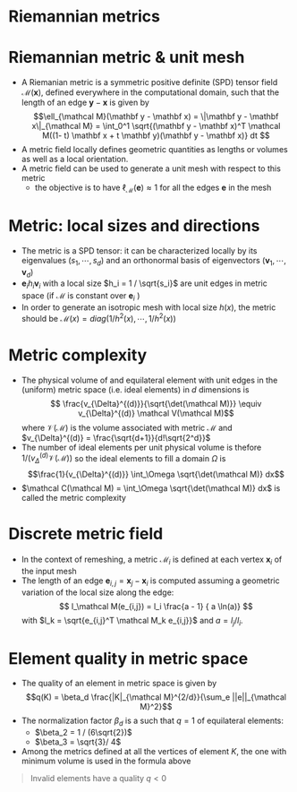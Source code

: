 # Riemannian metrics

# Riemannian metric & unit mesh

- A Riemanian metric is a symmetric positive definite (SPD) tensor field $\mathcal M(\mathbf x)$, defined everywhere in the computational domain, such that the length of an edge $\mathbf y - \mathbf x$ is given by
$$\ell_{\mathcal M}(\mathbf y - \mathbf x) = \|\mathbf y - \mathbf x\|_{\mathcal M} = \int_0^1 \sqrt{(\mathbf y - \mathbf x)^T \mathcal M((1- t) \mathbf x + t \mathbf y)(\mathbf y - \mathbf x)} dt $$
- A metric field locally defines geometric quantities as lengths or volumes as well as a local orientation.
- A metric field can be used to generate a unit mesh with respect to this metric
    - the objective is to have $\ell_\mathcal M(\mathbf e) \approx 1$ for all the edges $\mathbf e$ in the mesh

# Metric: local sizes and directions

- The metric is a SPD tensor: it can be characterized locally by its eigenvalues $(s_1, \cdots, s_d)$ and an orthonormal basis of eigenvectors $(\mathbf v_1, \cdots, \mathbf v_d)$
- $\mathbf e_ih_i \mathbf v_i$ with a local size $h_i = 1 / \sqrt{s_i}$ are unit edges in metric space (if $\mathcal M$ is constant over $\mathbf e_i$ )    
- In order to generate an isotropic mesh with local size $h(x)$, the metric should be $\mathcal M(x) = diag(1/h^2(x), \cdots, 1/h^2(x))$  

# Metric complexity

- The physical volume of and equilateral element with unit edges in the (uniform) metric space (i.e. ideal elements) in $d$ dimensions is 
$$ \frac{v_{\Delta}^{(d)}}{\sqrt{\det(\mathcal M)}} \equiv v_{\Delta}^{(d)} \mathcal V(\mathcal M)$$
where $\mathcal V(\mathcal M)$ is the volume associated with metric $\mathcal M$  and $v_{\Delta}^{(d)} = \frac{\sqrt{d+1}}{d!\sqrt{2^d}}$
- The number of ideal elements per unit physical volume is thefore $1/\left(v_{\Delta}^{(d)} \mathcal V(\mathcal M)\right)$ so the ideal elements to fill a domain $\Omega$ is 
$$\frac{1}{v_{\Delta}^{(d)}} \int_\Omega \sqrt{\det(\mathcal M)} dx$$
- $\mathcal C(\mathcal M) = \int_\Omega \sqrt{\det(\mathcal M)} dx$ is called the metric complexity

# Discrete metric field

- In the context of remeshing, a metric $\mathcal M_i$ is defined at each vertex $\mathbf x_i$ of the input mesh
- The length of an edge $\mathbf e_{i,j} = \mathbf x_j - \mathbf x_i$ is computed assuming a geometric variation of the local size along the edge:
$$  l_\mathcal M(e_{i,j}) = l_i \frac{a - 1} { a \ln(a)} $$ 
with $l_k = \sqrt{e_{i,j}^T \mathcal M_k e_{i,j}}$ and $a = l_j / l_i$.

# Element quality in metric space

- The quality of an element in metric space is given by 
$$q(K) = \beta_d \frac{|K|_{\mathcal M}^{2/d}}{\sum_e ||e||_{\mathcal M}^2}$$ 
- The normalization factor $\beta_d$ is a such that $q = 1$ of equilateral elements: 
    - $\beta_2 = 1 / (6\sqrt{2})$
    - $\beta_3 = \sqrt{3}/ 4$
- Among the metrics defined at all the vertices of element $K$, the one with minimum volume is used in the formula above

> Invalid elements have a quality $q < 0$
